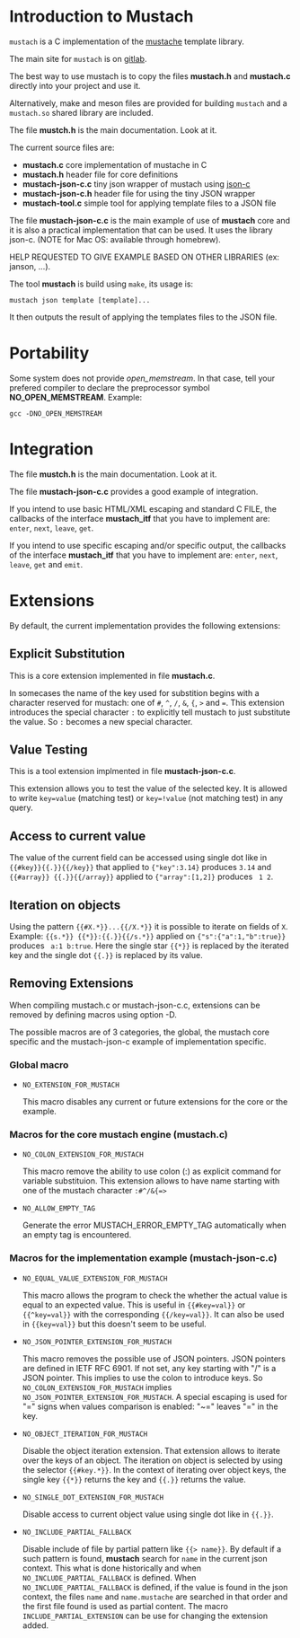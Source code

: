 Introduction to Mustach
=======================

`mustach` is a C implementation of the [mustache](http://mustache.github.io "main site for mustache") template library.

The main site for `mustach` is on [gitlab](https://gitlab.com/jobol/mustach).

The best way to use mustach is to copy the files **mustach.h** and **mustach.c**
directly into your project and use it.

Alternatively, make and meson files are provided for building `mustach` and a
`mustach.so` shared library are included.

The file **mustch.h** is the main documentation. Look at it.

The current source files are:

- **mustach.c** core implementation of mustache in C
- **mustach.h** header file for core definitions
- **mustach-json-c.c** tiny json wrapper of mustach using [json-c](https://github.com/json-c/json-c)
- **mustach-json-c.h** header file for using the tiny JSON wrapper
- **mustach-tool.c** simple tool for applying template files to a JSON file

The file **mustach-json-c.c** is the main example of use of **mustach** core
and it is also a practical implementation that can be used. It uses the library
json-c. (NOTE for Mac OS: available through homebrew).

HELP REQUESTED TO GIVE EXAMPLE BASED ON OTHER LIBRARIES (ex: janson, ...).

The tool **mustach** is build using `make`,  its usage is:

    mustach json template [template]...

It then outputs the result of applying the templates files to the JSON file.

Portability
===========

Some system does not provide *open_memstream*. In that case, tell your
prefered compiler to declare the preprocessor symbol **NO_OPEN_MEMSTREAM**.
Example:

	gcc -DNO_OPEN_MEMSTREAM

Integration
===========

The file **mustch.h** is the main documentation. Look at it.

The file **mustach-json-c.c** provides a good example of integration.

If you intend to use basic HTML/XML escaping and standard C FILE, the callbacks
of the interface **mustach_itf** that you have to implement are:
`enter`, `next`, `leave`, `get`.

If you intend to use specific escaping and/or specific output, the callbacks
of the interface **mustach_itf** that you have to implement are:
`enter`, `next`, `leave`, `get` and `emit`.

Extensions
==========

By default, the current implementation provides the following extensions:

Explicit Substitution
---------------------

This is a core extension implemented in file **mustach.c**.

In somecases the name of the key used for substition begins with a
character reserved for mustach: one of `#`, `^`, `/`, `&`, `{`, `>` and `=`.
This extension introduces the special character `:` to explicitly
tell mustach to just substitute the value. So `:` becomes a new special
character.

Value Testing
-------------

This is a tool extension implmented in file **mustach-json-c.c**.

This extension allows you to test the value of the selected key.
It is allowed to write `key=value` (matching test) or `key=!value`
(not matching test) in any query.

Access to current value
-----------------------

The value of the current field can be accessed using single dot like
in `{{#key}}{{.}}{{/key}}` that applied to `{"key":3.14}` produces `3.14`
and `{{#array}} {{.}}{{/array}}` applied to `{"array":[1,2]}` produces
` 1 2`.

Iteration on objects
--------------------

Using the pattern `{{#X.*}}...{{/X.*}}` it is possible to iterate on
fields of `X`. Example: `{{s.*}} {{*}}:{{.}}{{/s.*}}` applied on
`{"s":{"a":1,"b":true}}` produces ` a:1 b:true`. Here the single star
`{{*}}` is replaced by the iterated key and the single dot `{{.}}` is
replaced by its value.

Removing Extensions
-------------------

When compiling mustach.c or mustach-json-c.c,
extensions can be removed by defining macros
using option -D.

The possible macros are of 3 categories, the global,
the mustach core specific and the mustach-json-c example
of implementation specific.

### Global macro

- `NO_EXTENSION_FOR_MUSTACH`

  This macro disables any current or future
  extensions for the core or the example.

### Macros for the core mustach engine (mustach.c)

- `NO_COLON_EXTENSION_FOR_MUSTACH`

  This macro remove the ability to use colon (:)
  as explicit command for variable substituion.
  This extension allows to have name starting
  with one of the mustach character `:#^/&{=>`

- `NO_ALLOW_EMPTY_TAG`

  Generate the error MUSTACH_ERROR_EMPTY_TAG automatically
  when an empty tag is encountered.

### Macros for the implementation example (mustach-json-c.c)

- `NO_EQUAL_VALUE_EXTENSION_FOR_MUSTACH`

  This macro allows the program to check the whether
  the actual value is equal to an expected value.
  This is useful in `{{#key=val}}` or `{{^key=val}}`
  with the corresponding `{{/key=val}}`.
  It can also be used in `{{key=val}}` but this
  doesn't seem to be useful.

- `NO_JSON_POINTER_EXTENSION_FOR_MUSTACH`

  This macro removes the possible use of JSON pointers.
  JSON pointers are defined in IETF RFC 6901.
  If not set, any key starting with "/" is a JSON pointer.
  This implies to use the colon to introduce keys.
  So `NO_COLON_EXTENSION_FOR_MUSTACH` implies
  `NO_JSON_POINTER_EXTENSION_FOR_MUSTACH`.
  A special escaping is used for "=" signs when
  values comparison is enabled: "~=" leaves "=" in the key.

- `NO_OBJECT_ITERATION_FOR_MUSTACH`

  Disable the object iteration extension. That extension allows
  to iterate over the keys of an object. The iteration on object
  is selected by using the selector `{{#key.*}}`. In the context
  of iterating over object keys, the single key `{{*}}` returns the
  key and `{{.}}` returns the value.

- `NO_SINGLE_DOT_EXTENSION_FOR_MUSTACH`

  Disable access to current object value using single dot
  like in `{{.}}`.

- `NO_INCLUDE_PARTIAL_FALLBACK`

  Disable include of file by partial pattern like `{{> name}}`.
  By default if a such pattern is found, **mustach** search
  for `name` in the current json context. This what is done
  historically and when `NO_INCLUDE_PARTIAL_FALLBACK` is defined.
  When `NO_INCLUDE_PARTIAL_FALLBACK` is defined, if the value is
  found in the json context, the files `name` and `name.mustache`
  are searched in that order and the first file found is used
  as partial content. The macro `INCLUDE_PARTIAL_EXTENSION` can
  be use for changing the extension added.

